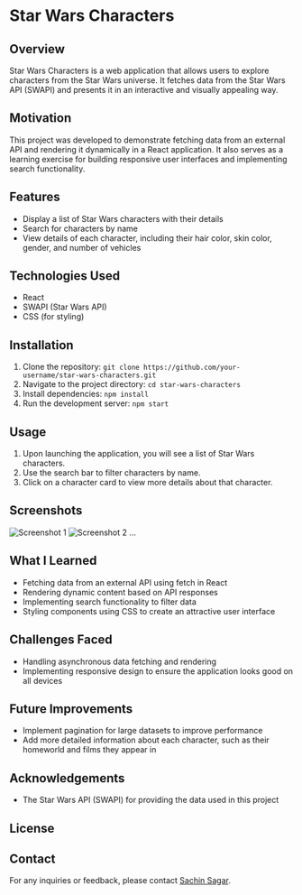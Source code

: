 # Star Wars Characters

## Overview
Star Wars Characters is a web application that allows users to explore characters from the Star Wars universe. It fetches data from the Star Wars API (SWAPI) and presents it in an interactive and visually appealing way.

## Motivation
This project was developed to demonstrate fetching data from an external API and rendering it dynamically in a React application. It also serves as a learning exercise for building responsive user interfaces and implementing search functionality.

## Features
- Display a list of Star Wars characters with their details
- Search for characters by name
- View details of each character, including their hair color, skin color, gender, and number of vehicles

## Technologies Used
- React
- SWAPI (Star Wars API)
- CSS (for styling)

## Installation
1. Clone the repository: `git clone https://github.com/your-username/star-wars-characters.git`
2. Navigate to the project directory: `cd star-wars-characters`
3. Install dependencies: `npm install`
4. Run the development server: `npm start`

## Usage
1. Upon launching the application, you will see a list of Star Wars characters.
2. Use the search bar to filter characters by name.
3. Click on a character card to view more details about that character.

## Screenshots
![Screenshot 1](link_to_screenshot_1.png)
![Screenshot 2](link_to_screenshot_2.png)
...

## What I Learned
- Fetching data from an external API using fetch in React
- Rendering dynamic content based on API responses
- Implementing search functionality to filter data
- Styling components using CSS to create an attractive user interface

## Challenges Faced
- Handling asynchronous data fetching and rendering
- Implementing responsive design to ensure the application looks good on all devices

## Future Improvements
- Implement pagination for large datasets to improve performance
- Add more detailed information about each character, such as their homeworld and films they appear in

## Acknowledgements
- The Star Wars API (SWAPI) for providing the data used in this project

## License


## Contact
For any inquiries or feedback, please contact [Sachin Sagar](mailto:sachinssagar@gmail.com).
